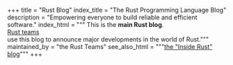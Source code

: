 +++
title = "Rust Blog"
index_title = "The Rust Programming Language Blog"
description = "Empowering everyone to build reliable and efficient software."
index_html = """
This is the <b>main Rust blog</b>. \
<a href="https://www.rust-lang.org/governance/">Rust teams</a> \
use this blog to announce major developments in the world of Rust."""
maintained_by = "the Rust Teams"
see_also_html = """<a href="/inside-rust/index.html">the &quot;Inside Rust&quot; blog</a>"""
+++

